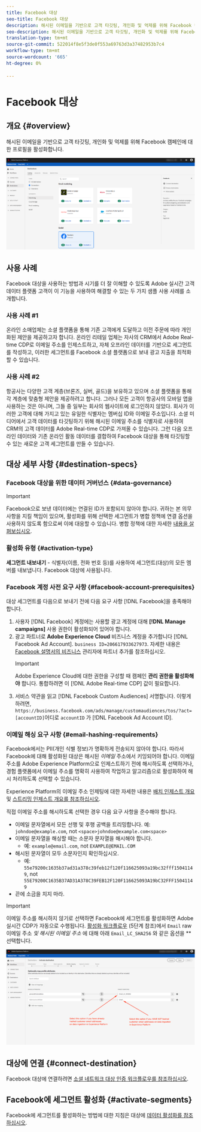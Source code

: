 ```yaml
---
title: Facebook 대상
seo-title: Facebook 대상
description: 해시된 이메일을 기반으로 고객 타깃팅, 개인화 및 억제를 위해 Facebook 캠페인에 대한 프로필을 활성화합니다.
seo-description: 해시된 이메일을 기반으로 고객 타깃팅, 개인화 및 억제를 위해 Facebook 캠페인에 대한 프로필을 활성화합니다.
translation-type: tm+mt
source-git-commit: 522014f8e5f3de0f553a69763d3a37482953b7c4
workflow-type: tm+mt
source-wordcount: '665'
ht-degree: 0%

---
```



# Facebook 대상

## 개요 {#overview}

해시된 이메일을 기반으로 고객 타깃팅, 개인화 및 억제를 위해 Facebook 캠페인에 대한 프로필을 활성화합니다.

![실시간 CDP UI의 Facebook 대상](/help/rtcdp/destinations/assets/facebook-destination.png)

## 사용 사례

Facebook 대상을 사용하는 방법과 시기를 더 잘 이해할 수 있도록 Adobe 실시간 고객 데이터 플랫폼 고객이 이 기능을 사용하여 해결할 수 있는 두 가지 샘플 사용 사례를 소개합니다.


### 사용 사례 #1


온라인 소매업체는 소셜 플랫폼을 통해 기존 고객에게 도달하고 이전 주문에 따라 개인화된 제안을 제공하고자 합니다. 온라인 리테일 업체는 자사의 CRM에서 Adobe Real-time CDP로 이메일 주소를 인제스트하고, 자체 오프라인 데이터를 기반으로 세그먼트를 작성하고, 이러한 세그먼트를 Facebook 소셜 플랫폼으로 보내 광고 지출을 최적화할 수 있습니다.


### 사용 사례 #2


항공사는 다양한 고객 계층(브론즈, 실버, 골드)을 보유하고 있으며 소셜 플랫폼을 통해 각 계층에 맞춤형 제안을 제공하려고 합니다. 그러나 모든 고객이 항공사의 모바일 앱을 사용하는 것은 아니며, 그들 중 일부는 회사의 웹사이트에 로그인하지 않았다. 회사가 이러한 고객에 대해 가지고 있는 유일한 식별자는 멤버십 ID와 이메일 주소입니다.
소셜 미디어에서 고객 데이터를 타깃팅하기 위해 해시된 이메일 주소를 식별자로 사용하여 CRM의 고객 데이터를 Adobe Real-time CDP로 가져올 수 있습니다.
그런 다음 오프라인 데이터와 기존 온라인 활동 데이터를 결합하여 Facebook 대상을 통해 타깃팅할 수 있는 새로운 고객 세그먼트를 만들 수 있습니다.

## 대상 세부 사항 {#destination-specs}

### Facebook 대상을 위한 데이터 거버넌스 {#data-governance}

>[!IMPORTANT]
>
>Facebook으로 보낸 데이터에는 연결된 ID가 포함되지 않아야 합니다. 귀하는 본 의무 사항을 지킬 책임이 있으며, 활성화를 위해 선택한 세그먼트가 병합 정책에 연결 옵션을 사용하지 않도록 함으로써 이에 대응할 수 있습니다. 병합 정책에 대한 자세한 [내용을 살펴보십시오](/help/profile/ui/merge-policies.md).

### 활성화 유형 {#activation-type}

**세그먼트 내보내기** - 식별자(이름, 전화 번호 등)를 사용하여 세그먼트(대상)의 모든 멤버를 내보냅니다. Facebook 대상에 사용됩니다.

### Facebook 계정 사전 요구 사항 {#facebook-account-prerequisites}

대상 세그먼트를 다음으로 보내기 전에 다음 요구 사항 [!DNL Facebook]을 충족해야 합니다.

1. 사용자 [!DNL Facebook] 계정에는 사용할 광고 계정에 대해 **[!DNL Manage campaigns]** 사용 권한이 활성화되어 있어야 합니다.
2. 광고 파트너로 **Adobe Experience Cloud** 비즈니스 계정을 추가합니다 [!DNL Facebook Ad Account].  `business ID=206617933627973`. 자세한 내용은 [Facebook 설명서의 비즈니스](https://www.facebook.com/business/help/1717412048538897) 관리자에 파트너 추가를 참조하십시오.
   >[!IMPORTANT]
   > Adobe Experience Cloud에 대한 권한을 구성할 때 캠페인 **관리 권한을 활성화해야** 합니다. 통합하려면 이 [!DNL Adobe Real-time CDP] 값이 필요합니다.
3. 서비스 약관을 읽고 [!DNL Facebook Custom Audiences] 서명합니다. 이렇게 하려면, `https://business.facebook.com/ads/manage/customaudiences/tos/?act=[accountID]`어디로 `accountID` 가 [!DNL Facebook Ad Account ID].

### 이메일 해싱 요구 사항 {#email-hashing-requirements}

Facebook에서는 PII(개인 식별 정보)가 명확하게 전송되지 않아야 합니다. 따라서 Facebook에 대해 활성화된 대상은 해시된 *이메일* 주소에서 키잉되어야 합니다. 이메일 주소를 Adobe Experience Platform으로 인제스트하기 전에 해시하도록 선택하거나, 경험 플랫폼에서 이메일 주소를 명확히 사용하여 작업하고 알고리즘으로 활성화하여 해시 처리하도록 선택할 수 있습니다.

Experience Platform의 이메일 주소 인제팅에 대한 자세한 내용은 [배치 인제스트 개요](/help/ingestion/batch-ingestion/overview.md) 및 [스트리밍 인제스트 개요를 참조하십시오](/help/ingestion/streaming-ingestion/overview.md).

직접 이메일 주소를 해시하도록 선택한 경우 다음 요구 사항을 준수해야 합니다.

* 이메일 문자열에서 모든 선행 및 후행 공백을 트리밍합니다. 예: `johndoe@example.com`, not `<space>johndoe@example.com<space>`
* 이메일 문자열을 해싱할 때는 소문자 문자열을 해시해야 합니다.
   * 예: `example@email.com`, not `EXAMPLE@EMAIL.COM`
* 해시된 문자열이 모두 소문자인지 확인하십시오.
   * 예: `55e79200c1635b37ad31a378c39feb12f120f116625093a19bc32fff15041149`, not `55E79200C1635B37AD31A378C39FEB12F120F116625093A19bC32FFF15041149`
* 끈에 소금을 치지 마라.


>[!IMPORTANT]
>
>이메일 주소를 해시하지 않기로 선택하면 Facebook에 세그먼트를 활성화하면 Adobe 실시간 CDP가 자동으로 수행됩니다. [활성화 워크플로우](/help/rtcdp/destinations/activate-destinations.md#activate-data) (5단계 참조)에서 `Email` raw 이메일 주소 *및 해시된 이메일 주소* 에 대해 아래 `Email_LC_SHA256` 와 같은 옵션을 **&#x200B;선택합니다.


![활성화 시 해싱](/help/rtcdp/destinations/assets/identity-mapping.png)

## 대상에 연결 {#connect-destination}

Facebook 대상에 연결하려면 [소셜 네트워크 대상 인증 워크플로우를 참조하십시오](/help/rtcdp/destinations/social-network-destinations-workflow.md).


## Facebook에 세그먼트 활성화 {#activate-segments}

Facebook에 세그먼트를 활성화하는 방법에 대한 지침은 대상에 [데이터 활성화를 참조하십시오](/help/rtcdp/destinations/activate-destinations.md).